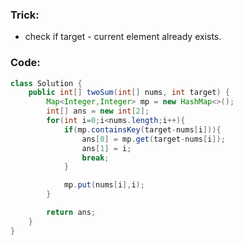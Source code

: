 ### Trick:
- check if target - current element already exists.

### Code:
```java
class Solution {
    public int[] twoSum(int[] nums, int target) {
        Map<Integer,Integer> mp = new HashMap<>();
        int[] ans = new int[2];
        for(int i=0;i<nums.length;i++){
            if(mp.containsKey(target-nums[i])){
                ans[0] = mp.get(target-nums[i]);
                ans[1] = i;
                break;
            }

            mp.put(nums[i],i);
        }

        return ans;
    }
}
```